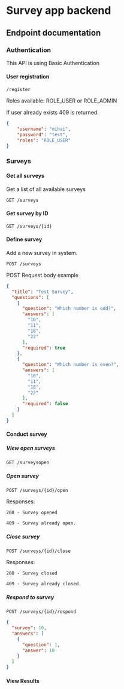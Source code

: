 # Survey app backend

## Endpoint documentation

### Authentication

This API is using Basic Authentication

#### User registration
`/register`

Roles available: ROLE_USER or ROLE_ADMIN

If user already exists 409 is returned.

```json
{
    "username": "mihai",
    "password": "test",
    "roles": "ROLE_USER"
}
```
### Surveys

#### Get all surveys

Get a list of all available surveys

`GET /surveys`

#### Get survey by ID
`GET /surveys/{id}`


#### Define survey

Add a new survey in system.

`POST /surveys`

POST Request body example
```json
{
  "title": "Test Survey",
  "questions": [
    {
      "question": "Which number is odd?",
      "answers": [
        "10",
        "11",
        "18",
        "22"
      ],
      "required": true
    },
    {
      "question": "Which number is even?",
      "answers": [
        "10",
        "11",
        "18",
        "22"
      ],
      "required": false
    }
  ]
}
```

#### Conduct survey

##### View open surveys
`GET /surveysopen`

##### Open survey
`POST /surveys/{id}/open`

Responses:

`200 - Survey opened`

`409 - Survey already open.`

##### Close survey
`POST /surveys/{id}/close`

Responses:

`200 - Survey closed`

`409 - Survey already closed.`

##### Respond to survey
`POST /surveys/{id}/respond`

```json
{
  "survey": 10,
  "answers": [
    {
      "question": 1,
      "answer": 10
    }
  ]
}
```

#### View Results
